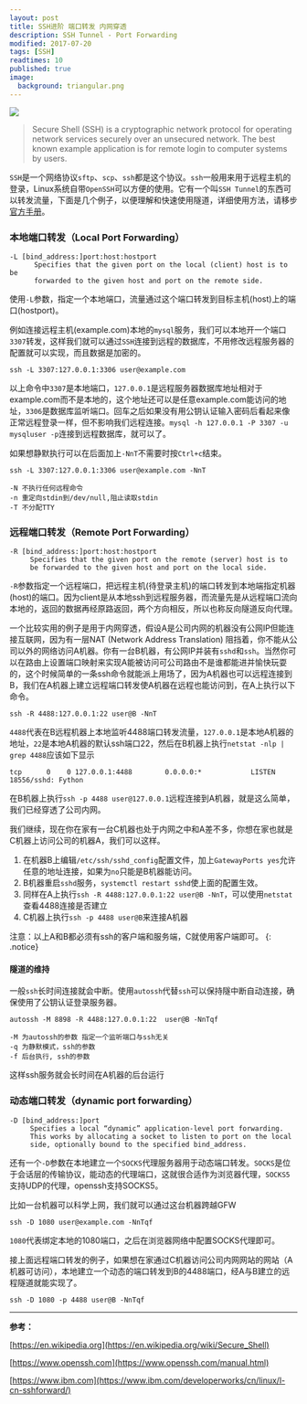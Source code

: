 ```yaml
---
layout: post
title: SSH进阶 端口转发 内网穿透
description: SSH Tunnel - Port Forwarding
modified: 2017-07-20
tags: [SSH]
readtimes: 10
published: true
image:
  background: triangular.png
---
```


![](/images/ssh-10.jpg)

> Secure Shell (SSH) is a cryptographic network protocol for operating network services securely over an unsecured network. The best known example application is for remote login to computer systems by users.

`SSH`是一个网络协议`sftp`、`scp`、`ssh`都是这个协议。`ssh`一般用来用于远程主机的登录，Linux系统自带`OpenSSH`可以方便的使用。它有一个叫`SSH Tunnel`的东西可以转发流量，下面是几个例子，以便理解和快速使用隧道，详细使用方法，请移步[官方手册](https://www.openssh.com/manual.html)。

### 本地端口转发（Local Port Forwarding）

```shell
-L [bind_address:]port:host:hostport
      Specifies that the given port on the local (client) host is to be
      forwarded to the given host and port on the remote side.
```

使用`-L`参数，指定一个本地端口，流量通过这个端口转发到目标主机(host)上的端口(hostport)。

例如连接远程主机(example.com)本地的`mysql`服务，我们可以本地开一个端口`3307`转发，这样我们就可以通过`SSH`连接到远程的数据库，不用修改远程服务器的配置就可以实现，而且数据是加密的。

`ssh -L 3307:127.0.0.1:3306 user@example.com`

以上命令中`3307`是本地端口，`127.0.0.1`是远程服务器数据库地址相对于example.com而不是本地的，这个地址还可以是任意example.com能访问的地址，`3306`是数据库监听端口。回车之后如果没有用公钥认证输入密码后看起来像正常远程登录一样，但不影响我们远程连接。`mysql -h 127.0.0.1 -P 3307 -u mysqluser -p`连接到远程数据库，就可以了。

如果想静默执行可以在后面加上`-NnT`不需要时按`Ctrl+c`结束。

`ssh -L 3307:127.0.0.1:3306 user@example.com -NnT`

```shell
-N 不执行任何远程命令
-n 重定向stdin到/dev/null,阻止读取stdin
-T 不分配TTY
```

### 远程端口转发（Remote Port Forwarding）
    
```shell
-R [bind_address:]port:host:hostport
     Specifies that the given port on the remote (server) host is to
     be forwarded to the given host and port on the local side.
```
   
`-R`参数指定一个远程端口，把远程主机(待登录主机)的端口转发到本地端指定机器(host)的端口。因为client是从本地ssh到远程服务器，而流量先是从远程端口流向本地的，返回的数据再经原路返回，两个方向相反，所以也称反向隧道反向代理。

一个比较实用的例子是用于内网穿透，假设A是公司内网的机器没有公网IP但能连接互联网，因为有一层NAT (Network Address Translation) 阻挡着，你不能从公司以外的网络访问A机器。你有一台B机器，有公网IP并装有`sshd`和`ssh`。当然你可以在路由上设置端口映射来实现A能被访问可公司路由不是谁都能进并愉快玩耍的，这个时候简单的一条ssh命令就能派上用场了，因为A机器也可以远程连接到B，我们在A机器上建立远程端口转发使A机器在远程也能访问到，在A上执行以下命令。

`ssh -R 4488:127.0.0.1:22 user@B -NnT`

`4488`代表在B远程机器上本地监听4488端口转发流量，`127.0.0.1`是本地A机器的地址，`22`是本地A机器的默认ssh端口22，然后在B机器上执行`netstat -nlp | grep 4488`应该如下显示

```shell
tcp      0    0 127.0.0.1:4488        0.0.0.0:*            LISTEN      18556/sshd: Fython
```

在B机器上执行`ssh -p 4488 user@127.0.0.1`远程连接到A机器，就是这么简单，我们已经穿透了公司内网。

我们继续，现在你在家有一台C机器也处于内网之中和A差不多，你想在家也就是C机器上访问公司的机器A，我们可以这样。

1. 在机器B上编辑`/etc/ssh/sshd_config`配置文件，加上`GatewayPorts yes`允许任意的地址连接，如果为`no`只能是B机器能访问。
2. B机器重启`sshd`服务，`systemctl restart sshd`使上面的配置生效。
3. 同样在A上执行`ssh -R 4488:127.0.0.1:22 user@B -NnT`，可以使用`netstat`查看4488连接是否建立
4. C机器上执行`ssh -p 4488 user@B`来连接A机器

注意：以上A和B都必须有ssh的客户端和服务端，C就使用客户端即可。
{: .notice}

#### **隧道的维持**

一般`ssh`长时间连接就会中断。使用`autossh`代替`ssh`可以保持隧中断自动连接，确保使用了公钥认证登录服务器。

`autossh -M 8898 -R 4488:127.0.0.1:22  user@B -NnTqf`

```shell
-M 为autossh的参数 指定一个监听端口与ssh无关
-q 为静默模式，ssh的参数
-f 后台执行, ssh的参数
```

这样ssh服务就会长时间在A机器的后台运行

### 动态端口转发（dynamic port forwarding）

```shell
-D [bind_address:]port
     Specifies a local “dynamic” application-level port forwarding.
     This works by allocating a socket to listen to port on the local
     side, optionally bound to the specified bind_address.
```

还有一个`-D`参数在本地建立一个`SOCKS`代理服务器用于动态端口转发。`SOCKS`是位于会话层的传输协议，能动态的代理端口，这就很合适作为浏览器代理，`SOCKS5`支持UDP的代理，openssh支持SOCKS5。

比如一台机器可以科学上网，我们就可以通过这台机器跨越GFW

`ssh -D 1080 user@example.com -NnTqf`

`1080`代表绑定本地的1080端口，之后在浏览器网络中配置SOCKS代理即可。

接上面远程端口转发的例子，如果想在家通过C机器访问公司内网网站的网站（A机器可访问），本地建立一个动态的端口转发到B的4488端口，经A与B建立的远程隧道就能实现了。

`ssh -D 1080 -p 4488 user@B -NnTqf`

***

**参考：**

[https://en.wikipedia.org](https://en.wikipedia.org/wiki/Secure_Shell)

[https://www.openssh.com](https://www.openssh.com/manual.html)

[https://www.ibm.com](https://www.ibm.com/developerworks/cn/linux/l-cn-sshforward/)
